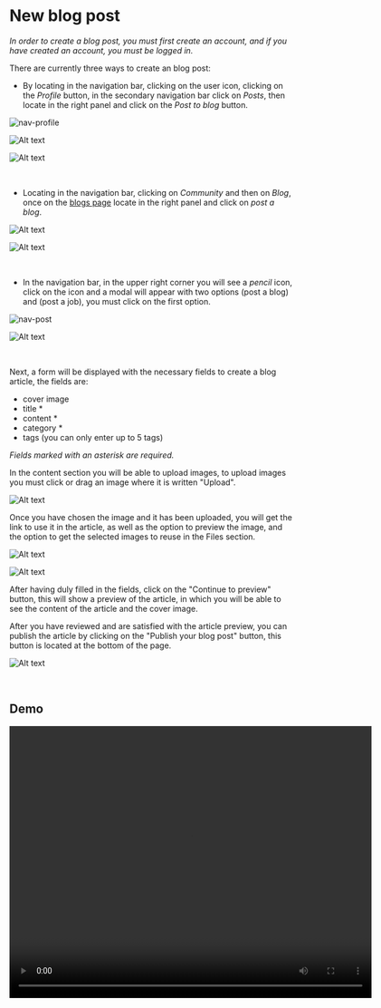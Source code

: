 # New blog post
 
*In order to create a blog post, you must first create an account, and if you have created an account, you must be logged in.*
 
There are currently three ways to create an blog post:
 
* By locating in the navigation bar, clicking on the user icon, clicking on the *Profile* button, in the secondary navigation bar click on *Posts*, then locate in the right panel and click on the *Post to blog* button.
 
![nav-profile](https://res.cloudinary.com/codenjobs/image/upload/v1662210209/user/file/em88a0iiayberz9oviai.png)
 
![Alt text](https://res.cloudinary.com/codenjobs/image/upload/v1660579488/user/file/vpj3inpfxbzvk1gwzxr8.png)
 
![Alt text](https://res.cloudinary.com/codenjobs/image/upload/v1660579525/user/file/nglivua2z45smy0qb1fn.png)
 
<br>
 
 
* Locating in the navigation bar, clicking on *Community* and then on *Blog*, once on the [blogs page](https://www.codenjobs.com/blogs) locate in the right panel and click on *post a blog*.
 
![Alt text](https://res.cloudinary.com/codenjobs/image/upload/v1662210893/user/file/yaope5lr3ckyebaenb0o.png)
 
![Alt text](https://res.cloudinary.com/codenjobs/image/upload/v1660579624/user/file/yvfrmyreyayu4iy709q1.png)
 
<br>
 
* In the navigation bar, in the upper right corner you will see a *pencil* icon, click on the icon and a modal will appear with two options (post a blog) and (post a job), you must click on the first option.
 
![nav-post](https://res.cloudinary.com/codenjobs/image/upload/v1662210927/user/file/mejzmdfqo7bccwik6wxu.png)

![Alt text](https://res.cloudinary.com/codenjobs/image/upload/v1660577569/user/file/q766glxe2dexarpilqo6.png)
 
<br>
 
Next, a form will be displayed with the necessary fields to create a blog article, the fields are:
  - cover image
  - title *
  - content *
  - category *
  - tags (you can only enter up to 5 tags)
 
*Fields marked with an asterisk are required.*
 
In the content section you will be able to upload images, to upload images you must click or drag an image where it is written "Upload".
 
![Alt text](https://res.cloudinary.com/codenjobs/image/upload/v1663098861/user/file/bfevysxuzwrhxzentekp.png)

Once you have chosen the image and it has been uploaded, you will get the link to use it in the article, as well as the option to preview the image, and the option to get the selected images to reuse in the Files section.

![Alt text](https://res.cloudinary.com/codenjobs/image/upload/v1663105983/user/file/xvi7fnct7yeotranfyfu.png)

![Alt text](https://res.cloudinary.com/codenjobs/image/upload/v1663105228/user/file/eyvyd0wrpdkesrces93h.gif)
 
After having duly filled in the fields, click on the "Continue to preview" button, this will show a preview of the article, in which you will be able to see the content of the article and the cover image.
 
After you have reviewed and are satisfied with the article preview, you can publish the article by clicking on the "Publish your blog post" button, this button is located at the bottom of the page.
 
![Alt text](https://res.cloudinary.com/codenjobs/image/upload/v1660578394/user/file/ds2bobgbtxjpbr5ogddy.png)



<br>

## Demo

<video width="640" height="480" controls>
  <source src="https://user-images.githubusercontent.com/47251170/187001632-4c155037-db0f-42e8-876b-ad458e223b85.mp4" type="video/mp4">

</video>